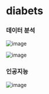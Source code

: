 # diabets
 
 
### 데이터 분석
![image](https://user-images.githubusercontent.com/93955242/166172154-1cffee38-895e-4ccc-ba13-fe7806cd9b7b.png)

![image](https://user-images.githubusercontent.com/93955242/166172173-12fdefd1-913d-48ee-8d6a-a84406b87901.png)


### 인공지능
![image](https://user-images.githubusercontent.com/93955242/166172241-766647e5-3b87-437a-b20f-9a2bbb1deced.png)
